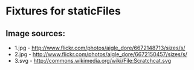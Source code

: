 # Fixtures for staticFiles

## Image sources:

 - 1.jpg - http://www.flickr.com/photos/aigle_dore/6672148713/sizes/s/
 - 2.jpg - http://www.flickr.com/photos/aigle_dore/6672150457/sizes/s/
 - 3.svg - http://commons.wikimedia.org/wiki/File:Scratchcat.svg